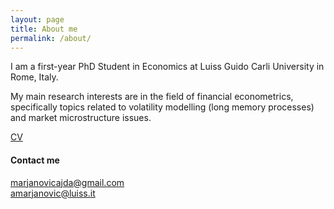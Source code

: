 ```yaml
---
layout: page
title: About me
permalink: /about/
---
```


I am a first-year PhD Student in Economics at Luiss Guido Carli University in Rome, Italy.

My main research interests are in the field of financial econometrics, specifically topics related to volatility modelling (long memory processes) and market microstructure issues.

[CV](https://ajda-marjanovic.github.io/CV_Marjanovic.pdf)

#### Contact me
[marjanovicajda@gmail.com](mailto:marjanovicajda@gmail.com)  
[amarjanovic@luiss.it](mailto:amarjanovic@luiss.it)
